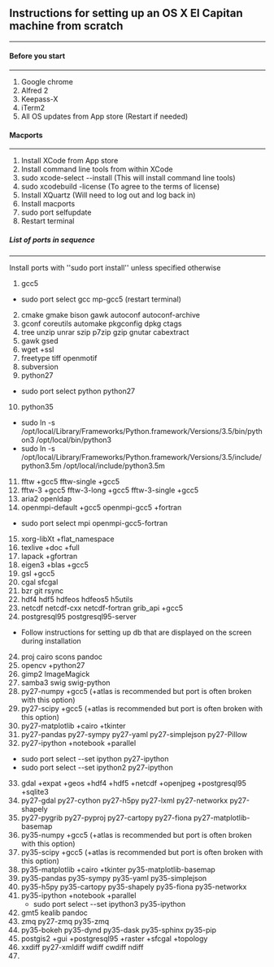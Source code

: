 ## Instructions for setting up an OS X El Capitan machine from scratch
------------

#### Before you start
----------
1. Google chrome
2. Alfred 2
3. Keepass-X
4. iTerm2
5. All OS updates from App store (Restart if needed)


#### Macports
---------

1. Install XCode from App store
2. Install command line tools from within XCode
3. sudo xcode-select --install   (This will install command line tools)
4. sudo xcodebuild -license    (To agree to the terms of license)
5. Install XQuartz (Will need to log out and log back in)
6. Install macports
7. sudo port selfupdate
8. Restart terminal

##### List of ports in sequence
----------
Install ports with ''sudo port install'' unless specified otherwise

1. gcc5
  * sudo port select gcc mp-gcc5 (restart terminal)
2. cmake gmake bison gawk autoconf autoconf-archive 
3. gconf coreutils automake pkgconfig dpkg ctags
4. tree unzip unrar szip p7zip gzip gnutar cabextract
5. gawk gsed 
6. wget +ssl
7. freetype tiff openmotif 
8. subversion
9. python27
  * sudo port select python python27
10. python35
  * sudo ln -s /opt/local/Library/Frameworks/Python.framework/Versions/3.5/bin/python3 /opt/local/bin/python3
  * sudo ln -s /opt/local/Library/Frameworks/Python.framework/Versions/3.5/include/python3.5m /opt/local/include/python3.5m
11. fftw +gcc5  fftw-single +gcc5
12. fftw-3 +gcc5  fftw-3-long +gcc5 fftw-3-single +gcc5
13. aria2 openldap
14. openmpi-default +gcc5 openmpi-gcc5 +fortran
  * sudo port select mpi openmpi-gcc5-fortran
15. xorg-libXt +flat_namespace  
16. texlive +doc +full
17. lapack +gfortran
18. eigen3 +blas +gcc5
19. gsl +gcc5
19. cgal sfcgal 
20. bzr git rsync
21. hdf4 hdf5 hdfeos hdfeos5 h5utils
22. netcdf netcdf-cxx netcdf-fortran grib_api +gcc5
23. postgresql95 postgresql95-server
   * Follow instructions for setting up db that are displayed on the screen during installation
24. proj cairo scons pandoc
25. opencv +python27
26. gimp2 ImageMagick
27. samba3 swig swig-python
28. py27-numpy +gcc5    (+atlas is recommended but port is often broken with this option)
29. py27-scipy +gcc5    (+atlas is recommended but port is often broken with this option)
30. py27-matplotlib +cairo +tkinter 
31. py27-pandas py27-sympy py27-yaml py27-simplejson py27-Pillow
32. py27-ipython +notebook +parallel
   * sudo port select --set ipython py27-ipython
   * sudo port select --set ipython2 py27-ipython
33. gdal +expat +geos +hdf4 +hdf5 +netcdf +openjpeg +postgresql95 +sqlite3 
34. py27-gdal py27-cython py27-h5py py27-lxml py27-networkx py27-shapely
35. py27-pygrib py27-pyproj py27-cartopy py27-fiona py27-matplotlib-basemap
36. py35-numpy +gcc5 (+atlas is recommended but port is often broken with this option)
37. py35-scipy +gcc5 (+atlas is recommended but port is often broken with this option)
38. py35-matplotlib +cairo +tkinter py35-matplotlib-basemap
39. py35-pandas py35-sympy py35-yaml py35-simplejson
40. py35-h5py py35-cartopy py35-shapely py35-fiona py35-networkx
41. py35-ipython +notebook +parallel
    * sudo port select --set ipython3 py35-ipython
42. gmt5 kealib pandoc
43. zmq py27-zmq py35-zmq
44. py35-bokeh py35-dynd py35-dask py35-sphinx py35-pip
45. postgis2 +gui +postgresql95 +raster +sfcgal +topology
46. xxdiff py27-xmldiff wdiff cwdiff ndiff
47. 
